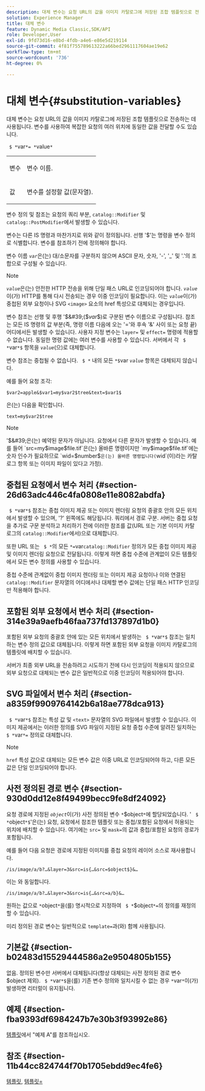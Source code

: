 ```yaml
---
description: 대체 변수는 요청 URL의 값을 이미지 카탈로그에 저장된 조합 템플릿으로 전송하는 데 사용됩니다. 변수를 사용하여 복잡한 요청의 여러 위치에 동일한 값을 전달할 수도 있습니다.
solution: Experience Manager
title: 대체 변수
feature: Dynamic Media Classic,SDK/API
role: Developer,User
exl-id: 9fd73d16-e8bd-4fdb-a4e6-e86e5d219114
source-git-commit: 4f81f755789613222a66bed2961117604ae19e62
workflow-type: tm+mt
source-wordcount: '736'
ht-degree: 0%

---
```


# 대체 변수{#substitution-variables}

대체 변수는 요청 URL의 값을 이미지 카탈로그에 저장된 조합 템플릿으로 전송하는 데 사용됩니다. 변수를 사용하여 복잡한 요청의 여러 위치에 동일한 값을 전달할 수도 있습니다.

` $ *`var`*= *`value`*`

<table id="simpletable_EFEC66C23CE949EFACDC415A954DF323"> 
 <tr class="strow"> 
  <td class="stentry"> <p> <span class="codeph"> <span class="varname"> 변수 </span> </span> </p> </td> 
  <td class="stentry"> <p>변수 이름. </p> </td> 
 </tr> 
 <tr class="strow"> 
  <td class="stentry"> <p> <span class="codeph"> <span class="varname"> 값 </span> </span> </p> </td> 
  <td class="stentry"> <p>변수를 설정할 값(문자열). </p> </td> 
 </tr> 
</table>

변수 정의 및 참조는 요청의 쿼리 부분, `catalog::Modifier` 및 `catalog::PostModifier`에서 발생할 수 있습니다.

변수는 다른 IS 명령과 마찬가지로 위와 같이 정의됩니다. 선행 &#39;$&#39;는 명령을 변수 정의로 식별합니다. 변수를 참조하기 전에 정의해야 합니다.

변수 이름 *`var`*&#x200B;은(는) 대/소문자를 구분하지 않으며 ASCII 문자, 숫자, &#39;-&#39;, &#39;_&#39; 및 &#39;.&#39;의 조합으로 구성될 수 있습니다.

>[!NOTE]
>
>*`value`*&#x200B;은(는) 안전한 HTTP 전송을 위해 단일 패스 URL로 인코딩되어야 합니다. *`value`*&#x200B;이(가) HTTP를 통해 다시 전송되는 경우 이중 인코딩이 필요합니다. 이는 *`value`*&#x200B;이(가) 중첩된 외부 요청이나 SVG `<image>` 요소의 href 특성으로 대체되는 경우입니다.

변수 참조는 선행 및 후행 &#39;$&#39;($*var*$)로 구분된 변수 이름으로 구성됩니다. 참조는 모든 IS 명령의 값 부분(즉, 명령 이름 다음에 오는 &#39;=&#39;와 후속 &#39;&amp;&#39; 사이 또는 요청 끝) 어디에서든 발생할 수 있습니다. 사용자 지정 변수는 `layer=` 및 `effect=` 명령에 적용할 수 없습니다. 동일한 명령 값에는 여러 변수를 사용할 수 있습니다. 서버에서 각 ` $ *`var`*$` 항목을 *`value`*(으)로 대체합니다.

변수 참조는 중첩될 수 없습니다. ` $ *` 내의 모든 `*$`var *`value`* 항목은 대체되지 않습니다.

예를 들어 요청 조각:

`$var2=apple&$var1=my$var2$tree&text=$var1$`

은(는) 다음을 확인합니다.

`text=my$var2$tree`

>[!NOTE]
>
>&#39;$&#39;은(는) 예약된 문자가 아닙니다. 요청에서 다른 문자가 발생할 수 있습니다. 예를 들어 `src=my$image$file.tif`은(는) 올바른 명령이지만 `my$image$file.tif`에는 숫자 인수가 필요하므로 `wid=$number$`은(는) 올바른 명령입니다(`wid`(이)라는 카탈로그 항목 또는 이미지 파일이 있다고 가정).

## 중첩된 요청에서 변수 처리 {#section-26d63adc446c4fa0808e11e8082abdfa}

` $ *`var`*$` 참조는 중첩 이미지 제공 또는 이미지 렌더링 요청의 중괄호 안의 모든 위치에서 발생할 수 있으며, &#39;?&#39; 왼쪽에도 해당됩니다. 쿼리에서 경로 구분. 서버는 중첩 요청을 추가로 구문 분석하고 처리하기 전에 이러한 참조를 값(URL 또는 기본 이미지 카탈로그의 `catalog::Modifier`에서)으로 대체합니다.

또한 URL 또는 ` $ *`의 모든 `*=`var`catalog::Modifier` 정의가 모든 중첩 이미지 제공 및 이미지 렌더링 요청으로 전달됩니다. 이렇게 하면 중첩 수준에 관계없이 모든 템플릿에서 모든 변수 정의를 사용할 수 있습니다.

중첩 수준에 관계없이 중첩 이미지 렌더링 또는 이미지 제공 요청이나 이와 연결된 `catalog::Modifier` 문자열의 어디에서나 대체할 변수 값에는 단일 패스 HTTP 인코딩만 적용해야 합니다.

## 포함된 외부 요청에서 변수 처리 {#section-314e39a9aefb46faa737fd137897d1b0}

포함된 외부 요청의 중괄호 안에 있는 모든 위치에서 발생하는 ` $ *`var`*$` 참조는 일치하는 변수 정의 값으로 대체됩니다. 이렇게 하면 포함된 외부 요청을 이미지 카탈로그의 템플릿에 배치할 수 있습니다.

서버가 최종 외부 URL을 전송하려고 시도하기 전에 다시 인코딩이 적용되지 않으므로 외부 요청으로 대체되는 변수 값은 일반적으로 이중 인코딩이 적용되어야 합니다.

## SVG 파일에서 변수 처리 {#section-a8359f9909764142b6a18ae778dca913}

` $ *`var`*$` 참조는 특성 값 및 `<text>` 문자열의 SVG 파일에서 발생할 수 있습니다. 이미지 제공에서는 이러한 정의를 SVG 파일이 지정된 요청 중첩 수준에 알려진 일치하는 ` $ *`var`*=` 정의로 대체합니다.

>[!NOTE]
>
>`href` 특성 값으로 대체되는 모든 변수 값은 이중 URL로 인코딩되어야 하고, 다른 모든 값은 단일 인코딩되어야 합니다.

## 사전 정의된 경로 변수 {#section-930d0dd12e8f49499becc9fe8df24092}

요청 경로에 지정된 *`object`*&#x200B;이(가) 사전 정의된 변수 `*`$object`*`에 할당되었습니다. &#39; ` $ *`object`*$`&#39;은(는) 요청, 요청에서 참조한 템플릿 또는 중첩/포함된 요청에서 허용되는 위치에 배치할 수 있습니다. 여기에는 `src=` 및 `mask=`의 값과 중첩/포함된 요청의 경로가 포함됩니다.

예를 들어 다음 요청은 경로에 지정된 이미지를 중첩 요청의 레이어 소스로 재사용합니다.

`/is/image/a/b?…&layer=3&src=is{…&src=$object$}&…`

이는 와 동일합니다.

`/is/image/a/b?…&layer=3&src=is{…&src=a/b}&…`

원하는 값으로 `*`object`*`을(를) 명시적으로 지정하여 ` $ *`$object`*=`의 정의를 재정의할 수 있습니다.

미리 정의된 경로 변수는 일반적으로 `template=`과(와) 함께 사용됩니다.

## 기본값 {#section-b02483d15529444586a2e9504805b155}

없음. 정의된 변수만 서버에서 대체됩니다(항상 대체되는 사전 정의된 경로 변수 $object 제외). ` $ *`var`*$`을(를) 기존 변수 정의와 일치시킬 수 없는 경우 `*`var`*`이(가) 발생하면 리터럴이 유지됩니다.

## 예제 {#section-fba9393df6984247b7e30b3f93992e86}

[템플릿](../../../../../is-api/http-ref/image-serving-api-ref/c-http-protocol-reference/c-templates/c-templates.md#concept-3cd2d2adae0e41b2979b9640244d4d3e)에서 &quot;예제 A&quot;를 참조하십시오.

## 참조 {#section-11b44cc824744f70b1705ebdd9ec4fe6}

[템플릿](../../../../../is-api/http-ref/image-serving-api-ref/c-http-protocol-reference/c-templates/c-templates.md#concept-3cd2d2adae0e41b2979b9640244d4d3e), [템플릿=](../../../../../is-api/http-ref/image-serving-api-ref/c-http-protocol-reference/c-command-reference/r-template.md#reference-3beccaa462a64bf0ba867e5c8fd0bd14)
